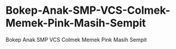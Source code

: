 # Bokep-Anak-SMP-VCS-Colmek-Memek-Pink-Masih-Sempit
Bokep Anak SMP VCS Colmek Memek Pink Masih Sempit
